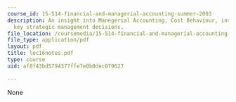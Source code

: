 ```yaml
---
course_id: 15-514-financial-and-managerial-accounting-summer-2003
description: An insight into Manegerial Accounting, Cost Behaviour, inventory counting,
  key strategic management decisions.
file_location: /coursemedia/15-514-financial-and-managerial-accounting-summer-2003/af8f43bd5794377ffe7e0b0dec079627_lec16notes.pdf
file_type: application/pdf
layout: pdf
title: lec16notes.pdf
type: course
uid: af8f43bd5794377ffe7e0b0dec079627

---
```

None